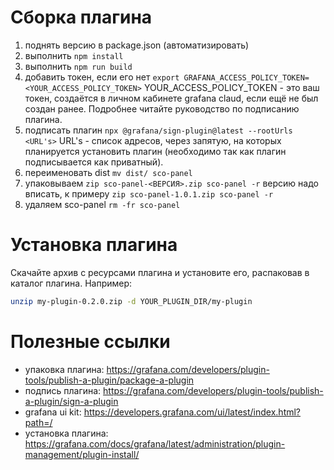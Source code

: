 # Сборка плагина

1. поднять версию в package.json (автоматизировать)
2. выполнить `npm install`
3. выполнить `npm run build`
4. добавить токен, если его нет `export GRAFANA_ACCESS_POLICY_TOKEN=<YOUR_ACCESS_POLICY_TOKEN>`
   YOUR_ACCESS_POLICY_TOKEN - это ваш токен, создаётся в личном кабинете grafana claud, если ещё не был создан ранее. Подробнее читайте руководство по подписанию плагина.
5. подписать плагин `npx @grafana/sign-plugin@latest --rootUrls <URL's>`
   URL's - список адресов, через запятую, на которых планируется установить плагин (необходимо так как плагин подписывается как приватный).
6. переименовать dist `mv dist/ sco-panel`
7. упаковываем `zip sco-panel-<ВЕРСИЯ>.zip sco-panel -r`
   версию надо вписать, к примеру `zip sco-panel-1.0.1.zip sco-panel -r`
8. удаляем sco-panel `rm -fr sco-panel`

# Установка плагина

Скачайте архив с ресурсами плагина и установите его, распаковав в каталог плагина. Например:

```bash
unzip my-plugin-0.2.0.zip -d YOUR_PLUGIN_DIR/my-plugin
```

# Полезные ссылки

- упаковка плагина: https://grafana.com/developers/plugin-tools/publish-a-plugin/package-a-plugin
- подпись плагина: https://grafana.com/developers/plugin-tools/publish-a-plugin/sign-a-plugin
- grafana ui kit: https://developers.grafana.com/ui/latest/index.html?path=/
- установка плагина: https://grafana.com/docs/grafana/latest/administration/plugin-management/plugin-install/
